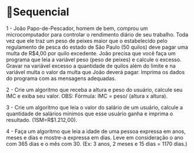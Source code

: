 <h1>📝Sequencial</h1>
  
1 - João Papo-de-Pescador, homem de bem, comprou um microcomputador para controlar o rendimento diário de seu trabalho. Toda vez que ele traz um peso de peixes maior que o estabelecido pelo regulamento de pesca do estado de São Paulo (50 quilos) deve pagar uma multa de R$4,00 por quilo excedente. João precisa que você faça um programa que leia a variável peso (peso de peixes) e calcule o excesso. Gravar na variável excesso a quantidade de quilos além do limite e na variável multa o valor da multa que João deverá pagar. Imprima os dados do programa com as mensagens adequadas.

2 - Crie um algoritmo que receba a altura e peso do usuário, calcule seu IMC e exiba seu valor.
OBS:  Fórmula: IMC = peso/ (altura x altura).

3 - Crie um algoritmo que leia o valor do salário de um usuário, calcule a quantidade de salários mínimos que esse usuário ganha e imprima o resultado. (1SM=R$1.212,00).

4 - Faça um algoritmo que leia a idade de uma pessoa expressa em anos, meses e dias e mostre-a expressa em dias. Leve em consideração o ano com 365 dias e o mês com 30. (Ex: 3 anos, 2 meses e 15 dias = 1170 dias.)



